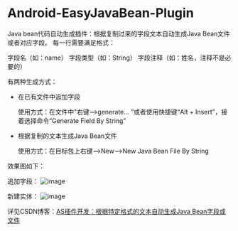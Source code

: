 # Android-EasyJavaBean-Plugin
Java bean代码自动生成插件：根据复制过来的字段文本自动生成Java Bean文件或者对应字段。
每一行需要满足格式：

字段名（如：name）  字段类型（如：String） 字段注释（如：姓名，注释不是必要的）

有两种生成方式：

 - 在已有文件中追加字段

    使用方式：在文件中"右键-->generate... ”或者使用快捷键“Alt + Insert”，接着选择命令“Generate Field By String”

 - 根据复制的文本生成Java Bean文件

    使用方式：在目标包上右键-->New-->New Java Bean File By String
    
效果图如下：

追加字段：
![image](http://img.blog.csdn.net/20180223155507769?watermark/2/text/aHR0cDovL2Jsb2cuY3Nkbi5uZXQvcXFfMjcyNTg3OTk=/font/5a6L5L2T/fontsize/400/fill/I0JBQkFCMA==/dissolve/70)

    
新建实体：
![image](http://img.blog.csdn.net/20180223155444767?watermark/2/text/aHR0cDovL2Jsb2cuY3Nkbi5uZXQvcXFfMjcyNTg3OTk=/font/5a6L5L2T/fontsize/400/fill/I0JBQkFCMA==/dissolve/70)

详见CSDN博客：[AS插件开发：根据特定格式的文本自动生成Java Bean字段或文件](http://blog.csdn.net/qq_27258799/article/details/79295251)